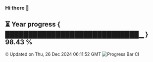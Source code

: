 ### Hi there 👋
⏳ Year progress { █████████████████████████████▁ } 98.43 %
---
⏰ Updated on Thu, 26 Dec 2024 06:11:52 GMT
![Progress Bar CI](https://github.com/Moyi321/Moyi321/workflows/Progress%20Bar%20CI/badge.svg)
